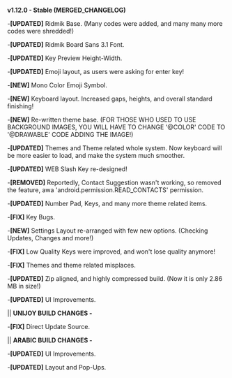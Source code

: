 **v1.12.0 - Stable (MERGED_CHANGELOG)**

-**[UPDATED]** Ridmik Base. (Many codes were added, and many many more codes were shredded!)

-**[UPDATED]** Ridmik Board Sans 3.1 Font.

-**[UPDATED]** Key Preview Height-Width.

-**[UPDATED]** Emoji layout, as users were asking for enter key!

-**[NEW]** Mono Color Emoji Symbol.

-**[NEW]** Keyboard layout. Increased gaps, heights, and overall standard finishing!

-**[NEW]** Re-written theme base. (FOR THOSE WHO USED TO USE BACKGROUND IMAGES, YOU WILL HAVE TO CHANGE '@COLOR' CODE TO '@DRAWABLE' CODE ADDING THE IMAGE!)

-**[UPDATED]** Themes and Theme related whole system. Now keyboard will be more easier to load, and make the system much smoother.

-**[UPDATED]** WEB Slash Key re-designed!

-**[REMOVED]** Reportedly, Contact Suggestion wasn't working, so removed the feature, awa 'android.permission.READ_CONTACTS' permission.

-**[UPDATED]** Number Pad, Keys, and many more theme related items.

-**[FIX]** Key Bugs.

-**[NEW]** Settings Layout re-arranged with few new options. (Checking Updates, Changes and more!)

-**[FIX]** Low Quality Keys were improved, and won't lose quality anymore!

-**[FIX]** Themes and theme related misplaces.

-**[UPDATED]** Zip aligned, and highly compressed build. (Now it is only 2.86 MB in size!)

-**[UPDATED]** UI Improvements. 


|| **UNIJOY BUILD CHANGES -**

-**[FIX]** Direct Update Source.


|| **ARABIC BUILD CHANGES -**

-**[UPDATED]** UI Improvements. 

-**[UPDATED]** Layout and Pop-Ups.